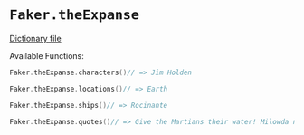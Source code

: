 # `Faker.theExpanse`

[Dictionary file](../src/main/resources/locales/en/the_expanse.yml)

Available Functions:  
```kotlin
Faker.theExpanse.characters()// => Jim Holden

Faker.theExpanse.locations()// => Earth

Faker.theExpanse.ships()// => Rocinante

Faker.theExpanse.quotes()// => Give the Martians their water! Milowda na animals. You have every right to be angry. You should be angry. But if we act like animals, we only justify their belief that we are. Gif im fo imalowda xitim. Treat them the way they should treat us.
```
